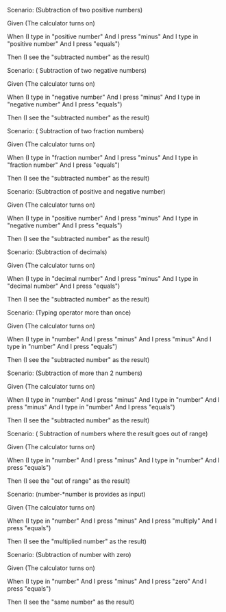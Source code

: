 
Scenario: (Subtraction of two positive numbers)

Given (The calculator turns on)

When (I type in "positive number" And I press "minus" And I type in "positive number" And I press "equals")

Then (I see the "subtracted number" as the result)

Scenario: ( Subtraction of two negative numbers)

Given (The calculator turns on)

When (I type in "negative number" And I press "minus" And I type in "negative number" And I press "equals")

Then (I see the "subtracted number" as the result)

Scenario: ( Subtraction of two fraction numbers)

Given (The calculator turns on)

When (I type in "fraction number" And I press "minus" And I type in "fraction number" And I press "equals")

Then (I see the "subtracted number" as the result)

Scenario: (Subtraction of positive and negative number)

Given (The calculator turns on)

When (I type in "positive number" And I press "minus" And I type in "negative number" And I press "equals")

Then (I see the "subtracted number" as the result)

Scenario: (Subtraction of decimals)

Given (The calculator turns on)

When (I type in "decimal number" And I press "minus" And I type in "decimal number" And I press "equals")

Then (I see the "subtracted number" as the result)

Scenario: (Typing operator more than once)

Given (The calculator turns on)

When (I type in "number" And I press "minus" And I press "minus" And I type in "number" And I press "equals")

Then (I see the "subtracted number" as the result)

Scenario: (Subtraction of more than 2 numbers)

Given (The calculator turns on)

When (I type in "number" And I press "minus" And I type in "number" And I press "minus" And I type in "number" And I press "equals")

Then (I see the "subtracted number" as the result)

Scenario: ( Subtraction of numbers where the result goes out of range)

Given (The calculator turns on)

When (I type in "number" And I press "minus" And I type in "number" And I press "equals")

Then (I see the "out of range" as the result)

Scenario: (number-*number is provides as input)

Given (The calculator turns on)

When (I type in "number" And I press "minus" And I press "multiply" And I press "equals")

Then (I see the "multiplied number" as the result)

Scenario: (Subtraction of number with zero)

Given (The calculator turns on)

When (I type in "number" And I press "minus" And I press "zero" And I press "equals")

Then (I see the "same number" as the result)
